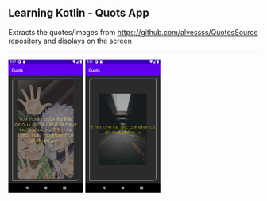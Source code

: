 ## Learning Kotlin - Quots App

Extracts the quotes/images from https://github.com/alvessss/QuotesSource repository and displays on the screen
<hr/>
<p>
<img width="30%" height="30%" src="https://raw.githubusercontent.com/alvessss/Quots/master/media/screenshot_02.png"/>
<img width="30%" height="30%" src="https://raw.githubusercontent.com/alvessss/Quots/master/screenshot_01.png"/>
</p>